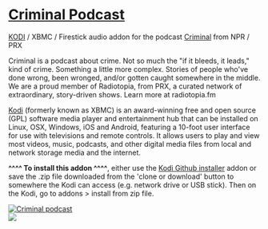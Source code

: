 <a href="www.thisiscriminal.com">Criminal Podcast</a>
=============================

<a href="www.kodi.tv">KODI</a> / XBMC / Firestick audio addon for the podcast <a href="www.thisiscriminal.com">Criminal</a> from NPR / PRX<br>

Criminal is a podcast about crime. Not so much the "if it bleeds, it leads," kind of crime. Something a little more complex. Stories of people who've done wrong, been wronged, and/or gotten caught somewhere in the middle. We are a proud member of Radiotopia, from PRX, a curated network of extraordinary, story-driven shows. Learn more at radiotopia.fm<br>

<a href="www.kodi.tv">Kodi</a> (formerly known as XBMC) is an award-winning free and open source (GPL) software media player and entertainment hub that can be installed on Linux, OSX, Windows, iOS and Android, featuring a 10-foot user interface for use with televisions and remote controls. It allows users to play and view most videos, music, podcasts, and other digital media files from local and network storage media and the internet.<br>

<b>^^^^ To install this addon ^^^^</b>, either use the <a href="https://www.tvaddons.co/github-browser-kodi/">Kodi Github installer</a> addon or save the .zip file downloaded from the 'clone or download' button to somewhere the Kodi can access (e.g. network drive or USB stick). Then on the Kodi, go to addons > install from zip file.<br>

<a href="https://www.thisiscriminal.com"><img src="https://thisiscriminal.com/wp-content/themes/criminal-theme/assets/images/Criminal_SocialShare_1.png" alt="Criminal podcast"><br><a href="http://www.kodi.tv"><img src="https://kodi.tv/sites/default/files/page/field_image/about--devices.jpg">
